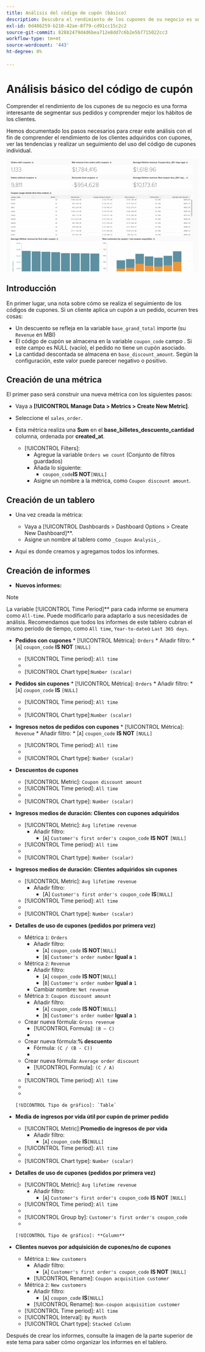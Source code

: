 ```yaml
---
title: Análisis del código de cupón (básico)
description: Descubra el rendimiento de los cupones de su negocio es una forma interesante de segmentar sus pedidos y comprender mejor los hábitos de los clientes.
exl-id: 0d486259-b210-42ae-8f79-cd91cc15c2c2
source-git-commit: 82882479d4d6bea712e8dd7c6b2e5b7715022cc3
workflow-type: tm+mt
source-wordcount: '443'
ht-degree: 0%

---
```


# Análisis básico del código de cupón

Comprender el rendimiento de los cupones de su negocio es una forma interesante de segmentar sus pedidos y comprender mejor los hábitos de los clientes.

Hemos documentado los pasos necesarios para crear este análisis con el fin de comprender el rendimiento de los clientes adquiridos con cupones, ver las tendencias y realizar un seguimiento del uso del código de cupones individual.

![](../../assets/coupon_analysis_dash_720.png)<!--{: width="807" height="471"}-->

## Introducción

En primer lugar, una nota sobre cómo se realiza el seguimiento de los códigos de cupones. Si un cliente aplica un cupón a un pedido, ocurren tres cosas:

* Un descuento se refleja en la variable `base_grand_total` importe (su `Revenue` en MBI)
* El código de cupón se almacena en la variable `coupon_code` campo . Si este campo es NULL (vacío), el pedido no tiene un cupón asociado.
* La cantidad descontada se almacena en `base_discount_amount`. Según la configuración, este valor puede parecer negativo o positivo.

## Creación de una métrica

El primer paso será construir una nueva métrica con los siguientes pasos:

* Vaya a **[!UICONTROL Manage Data > Metrics > Create New Metric]**.

* Seleccione el `sales_order`.
* Esta métrica realiza una **Sum** en el **base_billetes_descuento_cantidad** columna, ordenada por **created_at**.
   * [!UICONTROL Filters]:
      * Agregue la variable `Orders we count` (Conjunto de filtros guardados)
      * Añada lo siguiente:
         * `coupon_code`**IS NOT**`[NULL]`
      * Asigne un nombre a la métrica, como `Coupon discount amount`.

## Creación de un tablero

* Una vez creada la métrica:
   * Vaya a [!UICONTROL Dashboards > Dashboard Options > Create New Dashboard]**.
   * Asigne un nombre al tablero como `_Coupon Analysis_`.

* Aquí es donde creamos y agregamos todos los informes.

## Creación de informes

* **Nuevos informes:**

>[!NOTE]
>
>La variable [!UICONTROL Time Period]** para cada informe se enumera como `All-time`. Puede modificarlo para adaptarlo a sus necesidades de análisis. Recomendamos que todos los informes de este tablero cubran el mismo período de tiempo, como `All time`, `Year-to-date`o `Last 365 days`.

* **Pedidos con cupones**
   * 
      [!UICONTROL Métrica]: `Orders`
      * Añadir filtro:
         * [`A`] `coupon_code` **IS NOT** `[NULL]`
   * [!UICONTROL Time period]: `All time`
   * 
      [Intervalo !UICONTROL]: `None`
   * [!UICONTROL Chart type]:`Number (scalar)`


* **Pedidos sin cupones**
   * 
      [!UICONTROL Métrica]: `Orders`
      * Añadir filtro:
         * [`A`] `coupon_code` **IS** `[NULL]`
   * [!UICONTROL Time period]: `All time`
   * 
      [Intervalo !UICONTROL]: `None`
   * [!UICONTROL Chart type]:`Number (scalar)`


* **Ingresos netos de pedidos con cupones**
   * 
      [!UICONTROL Métrica]: `Revenue`
      * Añadir filtro:
         * [`A`] `coupon_code` **IS NOT** `[NULL]`
   * [!UICONTROL Time period]: `All time`
   * 
      [Intervalo !UICONTROL]: `None`
   * [!UICONTROL Chart type]: `Number (scalar)`


* **Descuentos de cupones**
   * [!UICONTROL Metric]: `Coupon discount amount`
   * [!UICONTROL Time period]: `All time`
   * 
      [Intervalo !UICONTROL]: `None`
   * [!UICONTROL Chart type]: `Number (scalar)`

* **Ingresos medios de duración: Clientes con cupones adquiridos**
   * [!UICONTROL Metric]: `Avg lifetime revenue`
      * Añadir filtro:
         * [`A`] `Customer's first order's coupon_code` **IS NOT** `[NULL]`
   * [!UICONTROL Time period]: `All time`
   * 
      [Intervalo !UICONTROL]: `None`
   * [!UICONTROL Chart type]: `Number (scalar)`


* **Ingresos medios de duración: Clientes adquiridos sin cupones**
   * [!UICONTROL Metric]: `Avg lifetime revenue`
      * Añadir filtro:
         * [A] `Customer's first order's coupon_code` **IS**`[NULL]`
   * [!UICONTROL Time period]: `All time`
   * 
      [Intervalo !UICONTROL]: `None`
   * [!UICONTROL Chart type]: `Number (scalar)`


* **Detalles de uso de cupones (pedidos por primera vez)**
   * Métrica `1`: `Orders`
      * Añadir filtro:
         * [`A`] `coupon_code` **IS NOT**`[NULL]`
         * [`B`] `Customer's order number` **Igual a** `1`
   * Métrica `2`: `Revenue`
      * Añadir filtro:
         * [`A`] `coupon_code` **IS NOT**`[NULL]`
         * [`B`] `Customer's order number` **Igual a** `1`
      * Cambiar nombre:  `Net revenue`
   * Métrica `3`: `Coupon discount amount`
      * Añadir filtro:
         * [`A`] `coupon_code` **IS NOT**`[NULL]`
         * [`B`] `Customer's order number` **Igual a** `1`
   * Crear nueva fórmula: `Gross revenue`
      * [!UICONTROL Formula]: `(B – C)`
      * 
         [!UICONTROL Format]: `Currency`
   * Crear nueva fórmula:**% descuento**
      * Fórmula: `(C / (B - C))`
      * 
         [!UICONTROL Format]: `Percentage`
   * Crear nueva fórmula: `Average order discount`
      * [!UICONTROL Formula]: `(C / A)`
      * 
         [!UICONTROL Format]: `Percentage`
   * [!UICONTROL Time period]: `All time`
   * 
      [Intervalo !UICONTROL]: `None`
   * 

      [!UICONTROL Tipo de gráfico]: `Table`








* **Media de ingresos por vida útil por cupón de primer pedido**
   * [!UICONTROL Metric]:**Promedio de ingresos de por vida**
      * Añadir filtro:
         * [`A`] `coupon_code` **IS**`[NULL]`
   * [!UICONTROL Time period]: `All time`
   * 
      [Intervalo !UICONTROL]: `None`
   * [!UICONTROL Chart type]: `Number (scalar)`


* **Detalles de uso de cupones (pedidos por primera vez)**
   * [!UICONTROL Metric]: `Avg lifetime revenue`
      * Añadir filtro:
         * [`A`] `Customer's first order's coupon_code` **IS NOT** `[NULL]`
   * [!UICONTROL Time period]: `All time`
   * 
      [Intervalo !UICONTROL]: `None`
   * [!UICONTROL Group by]: `Customer's first order's coupon_code`
   * 

      [!UICONTROL Tipo de gráfico]: **Column**


* **Clientes nuevos por adquisición de cupones/no de cupones**
   * Métrica `1`: `New customers`
      * Añadir filtro:
         * [`A`] `Customer's first order's coupon_code` **IS NOT** `[NULL]`
      * [!UICONTROL Rename]: `Coupon acquisition customer`
   * Métrica `2`: `New customers`
      * Añadir filtro:
         * [`A`] `coupon_code` **IS**`[NULL]`
      * [!UICONTROL Rename]: `Non-coupon acquisition customer`
   * [!UICONTROL Time period]: `All time`
   * [!UICONTROL Interval]: `By Month`
   * [!UICONTROL Chart type]: `Stacked Column`





Después de crear los informes, consulte la imagen de la parte superior de este tema para saber cómo organizar los informes en el tablero.
